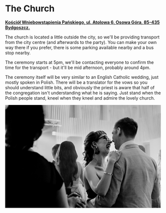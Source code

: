 <h1>The Church</h1>
<div class="map-pin">
    <a href="https://goo.gl/maps/aEmMT7dcigrc1UDn7" target="_blank"><p><b>Kościół Wniebowstąpienia Pańskiego, ul. Atolowa 6, Osowa Góra, 85-435 Bydgoszcz.</b></p></a>
</div>
<p>The church is located a little outside the city, so we'll be providing transport from the city centre (and afterwards to the party). You can make your own way there if you prefer, there is some parking available nearby and a bus stop nearby.
</p>
<p>The ceremony starts at 5pm, we'll be contacting everyone to confirm the time for the transport - but it'll be mid afternoon, probably around 4pm.</p>
<p>The ceremony itself will be very similar to an English Catholic wedding, just mostly spoken in Polish. There will be a translator for the vows so you should understand little bits, and obviously the priest is aware that half of the congregation isn't understanding what he is saying. Just stand when the Polish people stand, kneel when they kneel and admire the lovely church.
</p>

<img class="wider" src="../img/dance-crop.jpg">